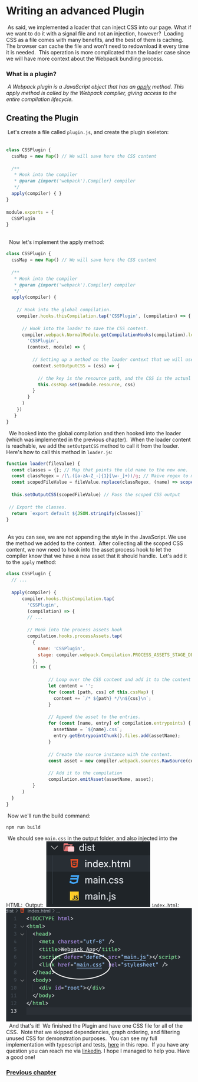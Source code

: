 
# Writing an advanced Plugin
​
As said, we implemented a loader that can inject CSS into our page. What if we want to do it with a signal file and not an injection, however?
​
Loading CSS as a file comes with many benefits, and the best of them is caching. The browser can cache the file and won't need to redownload it every time it is needed.
​
This operation is more complicated than the loader case since we will have more context about the Webpack bundling process.
​
### What is a plugin?
​
*A Webpack plugin is a JavaScript object that has an [apply](https://developer.mozilla.org/en-US/docs/Web/JavaScript/Reference/Global_Objects/Function/apply) method. This apply method is called by the Webpack compiler, giving access to the entire compilation lifecycle.*
​
​
## Creating the Plugin
​
Let's create a file called `plugin.js`, and create the plugin skeleton: 
​
```js
​
class CSSPlugin {
  cssMap = new Map() // We will save here the CSS content
​
  /**
   * Hook into the compiler
   * @param {import('webpack').Compiler} compiler 
   */
  apply(compiler) { }
}
​
module.exports = {
  CSSPlugin
}
​
```
​
​
Now let's implement the apply method: 
​
```js 
class CSSPlugin {
  cssMap = new Map() // We will save here the CSS content
​
  /**
   * Hook into the compiler
   * @param {import('webpack').Compiler} compiler 
   */
  apply(compiler) {
​
    // Hook into the global compilation.
    compiler.hooks.thisCompilation.tap('CSSPlugin', (compilation) => {
​
      // Hook into the loader to save the CSS content.
      compiler.webpack.NormalModule.getCompilationHooks(compilation).loader.tap(
        'CSSPlugin',
        (context, module) => {
​
          // Setting up a method on the loader context that we will use inside the loader.
          context.setOutputCSS = (css) => {
​
            // the key is the resource path, and the CSS is the actual content.
            this.cssMap.set(module.resource, css)
          }
        }
      )
    })
   }
}
```
​
​
We hooked into the global compilation and then hooked into the loader (which was implemented in the previous chapter).
​
When the loader content is reachable, we add the `setOutputCSS` method to call it from the loader.
​
Here's how to call this method in `loader.js`:
​
```js
function loader(fileValue) {
  const classes = {}; // Map that points the old name to the new one.
  const classRegex = /(\.([a-zA-Z_-]{1}[\w-_]+))/g; // Naive regex to match everything that start with dot.
  const scopedFileValue = fileValue.replace(classRegex, (name) => scope(name, this.resourcePath, classes)); // Replace the old class with the new one and add it to the classes object
​
  this.setOutputCSS(scopedFileValue) // Pass the scoped CSS output
​
 // Export the classes.
  return `export default ${JSON.stringify(classes)}`
}
​
```
​
As you can see, we are not appending the style in the JavaScript. We use the method we added to the context.
​
After collecting all the scoped CSS content, we now need to hook into the asset process hook to let the compiler know that we have a new asset that it should handle.
​
Let's add it to the `apply` method:
​
```js
class CSSPlugin {
  // ...
​
  apply(compiler) {
      compiler.hooks.thisCompilation.tap(
        'CSSPlugin', 
        (compilation) => {
        // ...
​
        // Hook into the process assets hook
        compilation.hooks.processAssets.tap(
          {
            name: 'CSSPlugin',
            stage: compiler.webpack.Compilation.PROCESS_ASSETS_STAGE_DERIVED
          },
          () => {
​
                // Loop over the CSS content and add it to the content variable
                let content = '';
                for (const [path, css] of this.cssMap) {
                  content += `/* ${path} */\n${css}\n`;
                }
​
                // Append the asset to the entries.
                for (const [name, entry] of compilation.entrypoints) {
                  assetName = `${name}.css`;
                  entry.getEntrypointChunk().files.add(assetName);
                }
​
                // Create the source instance with the content.
                const asset = new compiler.webpack.sources.RawSource(content, false);
​
                // Add it to the compilation
                compilation.emitAsset(assetName, asset);
          }
      )
  }
}
```
​
Now we'll run the build command:
​
```bash
npm run build
```
​
We should see `main.css` in the output folder, and also injected into the HTML:
​
Output:
​
![Output](./assets/css-plugin-output.png)
​
`index.html`:
​
![HTML File](./assets/css-plugin-html-file.png)
​
​
And that's it!
​
We finished the Plugin and have one CSS file for all of the CSS.
​
Note that we skipped dependencies, graph ordering, and filtering unused CSS for demonstration purposes.
​
You can see my full implementation with typescript and tests, [here](../README.md) in this repo.
​
If you have any question you can reach me via [linkedin](https://www.linkedin.com/in/tzach-bonfil-21b822187/). I hope I managed to help you. Have a good one!
​
### [Previous chapter](./css-loader.md)